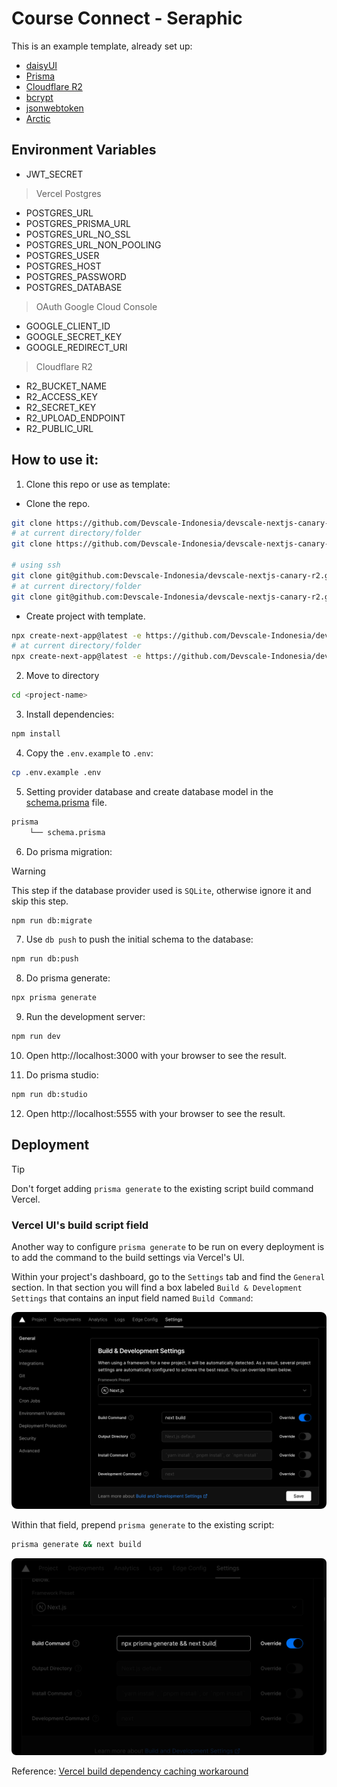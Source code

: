 # Course Connect - Seraphic

This is an example template, already set up:

- [daisyUI](https://daisyui.com/)
- [Prisma](https://prisma.io/)
- [Cloudflare R2](https://www.cloudflare.com/developer-platform/r2/)
- [bcrypt](https://www.npmjs.com/package/bcrypt)
- [jsonwebtoken](https://www.npmjs.com/package/jsonwebtoken)
- [Arctic](https://www.npmjs.com/package/arctic)

## Environment Variables

- JWT_SECRET

> Vercel Postgres

- POSTGRES_URL
- POSTGRES_PRISMA_URL
- POSTGRES_URL_NO_SSL
- POSTGRES_URL_NON_POOLING
- POSTGRES_USER
- POSTGRES_HOST
- POSTGRES_PASSWORD
- POSTGRES_DATABASE

> OAuth Google Cloud Console

- GOOGLE_CLIENT_ID
- GOOGLE_SECRET_KEY
- GOOGLE_REDIRECT_URI

> Cloudflare R2

- R2_BUCKET_NAME
- R2_ACCESS_KEY
- R2_SECRET_KEY
- R2_UPLOAD_ENDPOINT
- R2_PUBLIC_URL

## How to use it:

1. Clone this repo or use as template:

- Clone the repo.

```bash
git clone https://github.com/Devscale-Indonesia/devscale-nextjs-canary-r2.git
# at current directory/folder
git clone https://github.com/Devscale-Indonesia/devscale-nextjs-canary-r2.git .

# using ssh
git clone git@github.com:Devscale-Indonesia/devscale-nextjs-canary-r2.git
# at current directory/folder
git clone git@github.com:Devscale-Indonesia/devscale-nextjs-canary-r2.git .
```

- Create project with template.

```bash
npx create-next-app@latest -e https://github.com/Devscale-Indonesia/devscale-nextjs-canary-r2
# at current directory/folder
npx create-next-app@latest -e https://github.com/Devscale-Indonesia/devscale-nextjs-canary-r2 .
```

2. Move to directory

```bash
cd <project-name>
```

3. Install dependencies:

```bash
npm install
```

4. Copy the `.env.example` to `.env`:

```bash
cp .env.example .env
```

5. Setting provider database and create database model in the [schema.prisma](./prisma/schema.prisma) file.

```bash
prisma
    └── schema.prisma
```

6. Do prisma migration:

> [!WARNING]
> This step if the database provider used is `SQLite`, otherwise ignore it and skip this step.

```bash
npm run db:migrate
```

7. Use `db push` to push the initial schema to the database:

```bash
npm run db:push
```

8. Do prisma generate:

```bash
npx prisma generate
```

9.  Run the development server:

```bash
npm run dev
```

10. Open http://localhost:3000 with your browser to see the result.

11. Do prisma studio:

```bash
npm run db:studio
```

12. Open http://localhost:5555 with your browser to see the result.

## Deployment

> [!TIP]
> Don't forget adding `prisma generate` to the existing script build command Vercel.

### Vercel UI's build script field

Another way to configure `prisma generate` to be run on every deployment is to add the command to the build settings via Vercel's UI.

Within your project's dashboard, go to the `Settings` tab and find the `General` section. In that section you will find a box labeled `Build & Development Settings` that contains an input field named `Build Command`:

![build-command-1](public/readme/vercel-ui-build-command.png)

Within that field, prepend `prisma generate` to the existing script:

```bash
prisma generate && next build
```

![build-command-2](public/readme/vercel-ui-build-command-filled.png)

Reference: [Vercel build dependency caching workaround](https://www.prisma.io/docs/orm/more/help-and-troubleshooting/help-articles/vercel-caching-issue)
